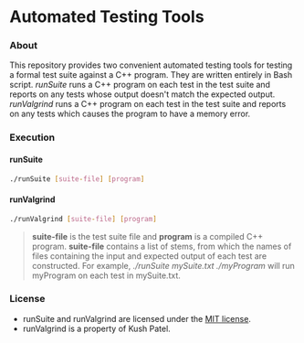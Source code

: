# Automated Testing Tools
### About
This repository provides two convenient automated testing tools for testing a formal test suite against a C++ program. They are written entirely in Bash script. *runSuite* runs a C++ program on each test in the test suite and reports on any tests whose output doesn't match the expected output. *runValgrind* runs a C++ program on each test in the test suite and reports on any tests which causes the program to have a memory error.

### Execution
#### runSuite
```Bash
./runSuite [suite-file] [program]
```
#### runValgrind
```Bash
./runValgrind [suite-file] [program]
```

> **suite-file** is the test suite file and **program** is a compiled C++ program. **suite-file** contains a list of stems, from which the names of files containing the input and expected output of each test are constructed. For example, *./runSuite mySuite.txt ./myProgram* will run myProgram on each test in mySuite.txt.

### License
* runSuite and runValgrind are licensed under the [MIT license](https://github.com/elailai94/Automated-Testing-Tools/blob/master/LICENSE.md).
* runValgrind is a property of Kush Patel.
